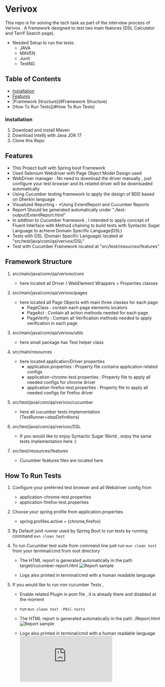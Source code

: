 # Verivox
This repo is for solving the tech task as part of the interview process of Verivox . A framework designed to test two main features (DSL Calculator and Tarrif Search page).

* Needed Setup to run the tests:
    * JAVA
    * MAVEN
    * Junit
    * TestNG

## Table of Contents

- [Installation](#installation)
- [Features](#Features)
- [Framework Structure](#Framework Structure)
- [How To Run Tests](#How To Run Tests)

### Installation

1. Download and install Maven
2. Download Intellij with Java JDK 17
3. Clone this Repo

## Features

* This Project built with Spring boot Framework
* Used Selenium Webdriver with Page Object Model Design used 
* WebDriver manager : No need to download the driver manually , just configure your test browser and its related driver will be downloaded automatically
* Using Cucumber testing framework to apply the design of BDD based on Gherkin language
* Visualized Reporting - *Using ExtentReport and Cucumber Reports
* Report Should be generated automatically under "./test-output/ExtentReport.html"
* In addition to Cucumber framework , I intended to apply concept of Fluent Interface with Method chaining to build tests with Syntactic Sugar Language to achieve Domain Specific Language(DSL)
* Tests with DSL (Domain Specific Language) located at "src/test/java/com/qa/verivox/DSL"
* Test with Cucumber Framework located at "src/test/resources/features"

## Framework Structure
1. src/main/java/com/qa/verivox/core
   * here located all Driver / WebElement Wrappers + Properties classes

2. src/main/java/com/qa/verivox/pages
   * here located all Page Objects with main three classes for each page
     *  PageClass : contain each page elements locators
     *  PageAct : Contain all action methods needed for each page
     *  PageVerify : Contain all Verification methods needed to apply verification in each page
3. src/main/java/com/qa/verivox/utils
   * here small package has Test helper class

4. src/main/resources
   * here located application/Driver properties 
     *  application.properties : Property file contains application related configs 
     *  application-chrome-test.properties : Property file to apply all needed configs for chrome driver
     *  application-firefox-test.properties : Property file to apply all needed configs for firefox driver

5. src/test/java/com/qa/verivox/cucumber
   * here all cucumber tests implementation (TestRunner+stepDefinitions)

6. src/test/java/com/qa/verivox/DSL
   * If you would like to enjoy Syntactic Sugar World , enjoy the same tests implementation here :) 

7. src/test/resources/features
   * Cucumber features files are located here


## How To Run Tests

1. Configure your preferred test browser and all Webdriver config from 
   * application-chrome-test.properties
   * application-firefox-test.properties

2. Choose your spring profile from application.properties 
   * spring.profiles.active = (chrome,firefox)  

3. By Default junit runner used by Spring Boot to run tests by running command ``` mvn clean test ```

4. To run Cucumber test suite from command line just run ``` mvn clean test ``` from your terminal/cmd from root directory
   * The HTML report is generated automatically in the path target/cucumber-report.html
     ![Report sample](https://github.com/Waleedmohammed/QAChallenge_Verivox/blob/master/CucumberReport.png)
   
   * Logs also printed in terminal/cmd with a human readable language

4. If you would like to run non cucumber Tests , 
   * Enable related Plugin in pom file , it is already there and disabled at the moment
   * run ``` mvn clean test -Pdsl-tests ```
   * The HTML report is generated automatically in the path ./Report.html
     ![Report sample](https://github.com/Waleedmohammed/QAChallenge_Verivox/blob/master/ExtentReport.png)
   
   * Logs also printed in terminal/cmd with a human readable language
   ![Log sample](https://github.com/Waleedmohammed/QAChallenge_Verivox/blob/master/command.log)



